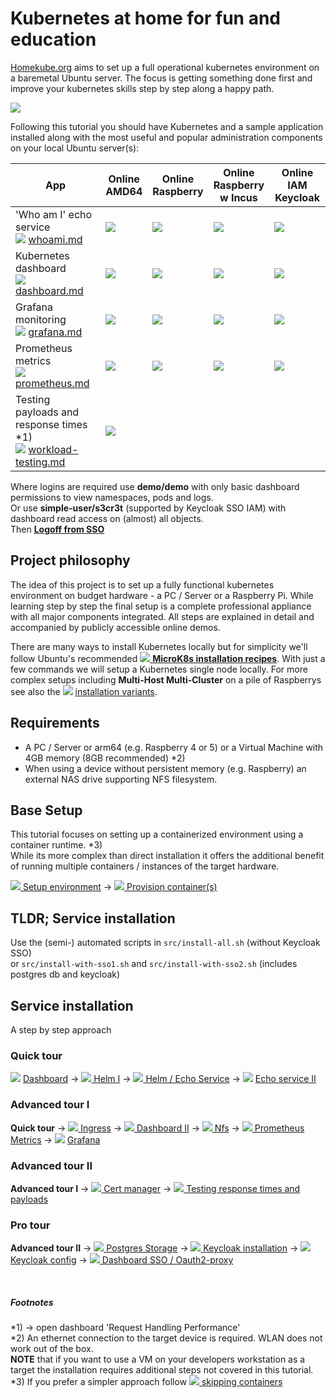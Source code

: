 # Kubernetes at home for fun and education

[Homekube.org](https://homekube.org) aims to set up a full operational kubernetes environment on a baremetal Ubuntu server. 
The focus is getting something done first and improve your kubernetes skills step by step along a happy path.  

![](docs/images/Rasberry-Pi4-Stack.jpg)

Following this tutorial you should have Kubernetes and a sample application installed 
along with the most useful and popular administration components on your local Ubuntu server(s):

| App                                                                                                     | Online <br> AMD64                                                               | Online <br> Raspberry                                      | Online <br> Raspberry <br/> w Incus                                                               | Online IAM<br> Keycloak                  
|---------------------------------------------------------------------------------------------------------|---------------------------------------------------------------------------------|-----------------------------------------------------------|---------------------------------------------------------------------------------------------------|---------------------------------------------------------------------------------|
| 'Who am I' echo service <br/>![](docs/images/ico/color/homekube_16.png) [whoami.md](docs/whoami.md)     | [![](docs/images/homekube_64.png)](https://whoami.homekube.org)                 | [![](docs/images/raspberry_64.png) ](https://whoami.pi.homekube.org)                         | [![](docs/images/raspberry_64.png) ](https://whoami.piincus.homekube.org)                         | [![](docs/images/keycloak_64.png) ](https://whoami.auth.homekube.org) |
| Kubernetes dashboard <br/> ![](docs/images/ico/color/homekube_16.png) [dashboard.md](docs/dashboard.md) | [![](docs/images/homekube_64.png) ](https://dashboard.homekube.org/#/pod?namespace=_all) | [![](docs/images/raspberry_64.png) ](https://dashboard.pi.homekube.org/#/pod?namespace=_all) | [![](docs/images/raspberry_64.png) ](https://dashboard.piincus.homekube.org/#/pod?namespace=_all) | [![](docs/images/keycloak_64.png) ](https://dashboard.auth.homekube.org/#/pod?namespace=_all) |
| Grafana monitoring <br/>![](docs/images/ico/color/homekube_16.png) [grafana.md](docs/grafana.md)        | [![](docs/images/homekube_64.png)](https://grafana.homekube.org)                | [![](docs/images/raspberry_64.png) ](https://grafana.pi.homekube.org)                        | [![](docs/images/raspberry_64.png) ](https://grafana.piincus.homekube.org)                        | [![](docs/images/keycloak_64.png) ](https://grafana.auth.homekube.org) | 
| Prometheus metrics <br/>![](docs/images/ico/color/homekube_16.png) [prometheus.md](docs/prometheus.md)  | [![](docs/images/homekube_64.png)](https://prometheus.homekube.org)             | [![](docs/images/raspberry_64.png) ](https://prometheus.pi.homekube.org)                     | [![](docs/images/raspberry_64.png) ](https://prometheus.piincus.homekube.org)                     | [![](docs/images/keycloak_64.png) ](https://prometheus.auth.homekube.org) | 
| Testing payloads and <br/>response times *1) <br/> ![](docs/images/ico/color/homekube_16.png) [workload-testing.md](docs/workload-testing.md)| [![](docs/images/homekube_64.png) ](https://grafana.homekube.org)               |  |                                                                                                   |

Where logins are required use **demo/demo** with only basic dashboard permissions to view namespaces, pods and logs.  
Or use **simple-user/s3cr3t** (supported by Keycloak SSO IAM) with dashboard read access on (almost) all objects.   
Then [**Logoff from SSO**](https://dashboard.auth.homekube.org/oauth2/sign_out?rd=https%3A%2F%2Fkeycloak.auth.homekube.org%2Frealms%2Fhomekube%2Fprotocol%2Fopenid-connect%2Flogout)

## Project philosophy
The idea of this project is to set up a fully functional kubernetes environment on budget hardware - a PC / Server or a Raspberry Pi. While learning step by step the final setup 
is a complete professional appliance with all major components integrated. All steps are explained in detail and accompanied by publicly accessible online demos. 

There are many ways to install Kubernetes locally but for simplicity we'll follow Ubuntu's recommended [![](docs/images/ico/color/ubuntu_16.png) **MicroK8s installation recipes**](https://microk8s.io/docs).
With just a few commands we will setup a Kubernetes single node locally. For more complex setups including **Multi-Host Multi-Cluster** on a pile of Raspberrys see also the ![](docs/images/ico/color/homekube_16.png) [installation variants](docs/inst_readme.md).

## Requirements

* A PC / Server or arm64 (e.g. Raspberry 4 or 5) or a Virtual Machine with 4GB memory (8GB recommended) *2)
* When using a device without persistent memory (e.g. Raspberry) an external NAS drive supporting NFS filesystem.

## Base Setup

This tutorial focuses on setting up a containerized environment using a container runtime. *3)  
While its more complex than direct installation it offers the additional benefit of running multiple containers / instances of the target hardware.

![](docs/images/ico/color/homekube_16.png)[ Setup environment](docs/inst_microk8s-lxc-macvlan.md)  -> ![](docs/images/ico/color/homekube_16.png)[ Provision container(s)](docs/inst_provision-microk8s-lxc.md) 

## TLDR; Service installation

Use the (semi-) automated scripts in ``src/install-all.sh`` (without Keycloak SSO)  
or ``src/install-with-sso1.sh`` and ``src/install-with-sso2.sh`` (includes postgres db and keycloak)

## Service installation

A step by step approach

### Quick tour

![](docs/images/ico/color/homekube_16.png) [ Dashboard](docs/dashboard.md) ->
![](docs/images/ico/color/homekube_16.png)[ Helm I](docs/helm.md) ->
![](docs/images/ico/color/homekube_16.png)[ Helm / Echo Service](docs/helm-basics.md) ->
![](docs/images/ico/color/homekube_16.png) [ Echo service II](docs/whoami.md) 

### Advanced tour I
**Quick tour** ->
![](docs/images/ico/color/homekube_16.png)[ Ingress](docs/ingress.md) ->
![](docs/images/ico/color/homekube_16.png)[ Dashboard II](docs/dashboard-auth.md) ->
![](docs/images/ico/color/homekube_16.png)[ Nfs](docs/nfs.md) ->
![](docs/images/ico/color/homekube_16.png)[ Prometheus Metrics](docs/prometheus.md) ->
![](docs/images/ico/color/homekube_16.png) [ Grafana](docs/grafana.md)

### Advanced tour II
**Advanced tour I** ->
![](docs/images/ico/color/homekube_16.png)[ Cert manager](docs/cert-manager.md) ->
![](docs/images/ico/color/homekube_16.png)[ Testing response times and payloads](docs/workload-testing.md)

### Pro tour 
**Advanced tour II** ->
![](docs/images/ico/color/homekube_16.png)[ Postgres Storage](docs/postgres.md) ->
![](docs/images/ico/color/homekube_16.png)[ Keycloak installation](docs/keycloak-installation.md) ->
![](docs/images/ico/color/homekube_16.png)[ Keycloak config](docs/keycloak-configuration.md) ->
![](docs/images/ico/color/homekube_16.png)[ Dashboard SSO / Oauth2-proxy](docs/oauth-proxy.md)

<br>


##### Footnotes
*1)  -> open dashboard 'Request Handling Performance'  
*2)  An ethernet connection to the target device is required. WLAN does not work out of the box.  
**NOTE** that if you want to use a VM on your developers workstation as a target the installation requires additional steps not covered in this tutorial.  
*3) If you prefer a simpler approach follow ![](docs/images/ico/color/homekube_16.png)[ skipping containers](docs/installation.md) 